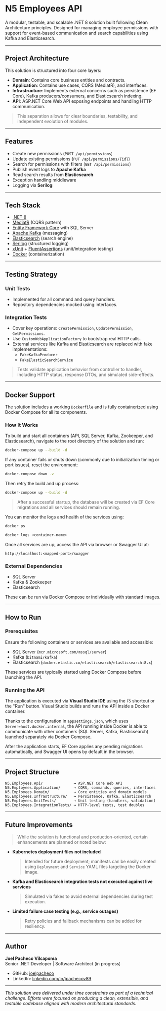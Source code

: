 # N5 Employees API

A modular, testable, and scalable .NET 8 solution built following Clean Architecture principles. Designed for managing employee permissions with support for event-based communication and search capabilities using Kafka and Elasticsearch.

---

## Project Architecture

This solution is structured into four core layers:

- **Domain**: Contains core business entities and contracts.
- **Application**: Contains use cases, CQRS (MediatR), and interfaces.
- **Infrastructure**: Implements external concerns such as persistence (EF Core), Kafka producers/consumers, and Elasticsearch indexing.
- **API**: ASP.NET Core Web API exposing endpoints and handling HTTP communication.

> This separation allows for clear boundaries, testability, and independent evolution of modules.

---

## Features

- Create new permissions (`POST /api/permissions`)
- Update existing permissions (`PUT /api/permissions/{id}`)
- Search for permissions with filters (`GET /api/permissions`)
- Publish event logs to **Apache Kafka**
- Read search results from **Elasticsearch**
- Exception handling middleware
- Logging via **Serilog**

---

## Tech Stack

- [.NET 8](https://dotnet.microsoft.com/)
- [MediatR](https://github.com/jbogard/MediatR) (CQRS pattern)
- [Entity Framework Core](https://docs.microsoft.com/ef/core/) with SQL Server
- [Apache Kafka](https://kafka.apache.org/) (messaging)
- [Elasticsearch](https://www.elastic.co/elasticsearch/) (search engine)
- [Serilog](https://serilog.net/) (structured logging)
- [xUnit](https://xunit.net/) + [FluentAssertions](https://fluentassertions.com/) (unit/integration testing)
- [Docker](https://www.docker.com/) (containerization)

---

## Testing Strategy

### Unit Tests
- Implemented for all command and query handlers.
- Repository dependencies mocked using interfaces.

### Integration Tests
- Cover key operations: `CreatePermission`, `UpdatePermission`, `GetPermissions`.
- Use `CustomWebApplicationFactory` to bootstrap real HTTP calls.
- External services like Kafka and Elasticsearch are replaced with fake implementations:
  - `FakeKafkaProducer`
  - `FakeElasticSearchService`

> Tests validate application behavior from controller to handler, including HTTP status, response DTOs, and simulated side-effects.

---

## Docker Support

The solution includes a working `Dockerfile` and is fully containerized using Docker Compose for all its components.

### How It Works

To build and start all containers (API, SQL Server, Kafka, Zookeeper, and Elasticsearch), navigate to the root directory of the solution and run:

```bash
docker-compose up --build -d
```

If any container fails or shuts down (commonly due to initialization timing or port issues), reset the environment:

```bash
docker-compose down -v
```

Then retry the build and up process:

```bash
docker-compose up --build -d
```

> After a successful startup, the database will be created via EF Core migrations and all services should remain running.

You can monitor the logs and health of the services using:

```bash
docker ps

docker logs <container-name>
```

Once all services are up, access the API via browser or Swagger UI at:

```
http://localhost:<mapped-port>/swagger
```

### External Dependencies

- SQL Server
- Kafka & Zookeeper
- Elasticsearch

These can be run via Docker Compose or individually with standard images.

---

## How to Run

### Prerequisites

Ensure the following containers or services are available and accessible:

- SQL Server (`mcr.microsoft.com/mssql/server`)
- Kafka (`bitnami/kafka`)
- Elasticsearch (`docker.elastic.co/elasticsearch/elasticsearch:8.x`)

These services are typically started using Docker Compose before launching the API.

### Running the API

The application is executed via **Visual Studio IDE** using the `F5` shortcut or the "Run" button. Visual Studio builds and runs the API inside a Docker container.

Thanks to the configuration in `appsettings.json`, which uses `Server=host.docker.internal`, the API running inside Docker is able to communicate with other containers (SQL Server, Kafka, Elasticsearch) launched separately via Docker Compose.

After the application starts, EF Core applies any pending migrations automatically, and Swagger UI opens by default in the browser.

---

## Project Structure

```
N5.Employees.Api/              → ASP.NET Core Web API
N5.Employees.Application/      → CQRS, commands, queries, interfaces
N5.Employees.Domain/           → Core entities and domain models
N5.Employees.Infrastructure/   → Persistence, Kafka, Elasticsearch
N5.Employees.UnitTests/        → Unit testing (handlers, validation)
N5.Employees.IntegrationTests/ → HTTP-level tests, test doubles
```

---

## Future Improvements

> While the solution is functional and production-oriented, certain enhancements are planned or noted below:

- **Kubernetes deployment files not included**  
  > Intended for future deployment; manifests can be easily created using `Deployment` and `Service` YAML files targeting the Docker image.

- **Kafka and Elasticsearch integration tests not executed against live services**  
  > Simulated via fakes to avoid external dependencies during test execution.

- **Limited failure case testing (e.g., service outages)**  
  > Retry policies and fallback mechanisms can be added for resiliency.

---

## Author

**Joel Pacheco Vilcapoma**  \
Senior .NET Developer | Software Architect (in progress)

- GitHub: [joelpacheco](https://github.com/joelpachecov89)
- LinkedIn: [linkedin.com/in/jpachecov89](https://linkedin.com/in/jpachecov89)

---

_This solution was delivered under time constraints as part of a technical challenge. Efforts were focused on producing a clean, extensible, and testable codebase aligned with modern architectural standards._